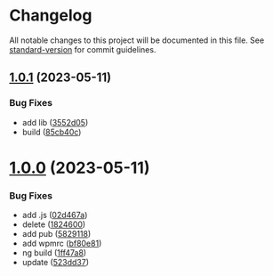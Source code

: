 # Changelog

All notable changes to this project will be documented in this file. See [standard-version](https://github.com/conventional-changelog/standard-version) for commit guidelines.

## [1.0.1](https://github.com/cmm-va/test-pub/compare/1.0.0...1.0.1) (2023-05-11)


### Bug Fixes

*  add lib ([3552d05](https://github.com/cmm-va/test-pub/commit/3552d05a6d91d44b6ad4c38bf80f9abb44f55aa0))
* build ([85cb40c](https://github.com/cmm-va/test-pub/commit/85cb40c84626fac51a1b97fde80f4e571f4bb20b))



# [1.0.0](https://github.com/cmm-va/test-pub/compare/v0.0.1...v1.0.0) (2023-05-11)


### Bug Fixes

*  add  .js ([02d467a](https://github.com/cmm-va/test-pub/commit/02d467a33776592589f51f3fccb57b5b4dfa18a1))
*  delete ([1824600](https://github.com/cmm-va/test-pub/commit/1824600e528b664c7eadfbbe154253c07b94a24d))
* add pub ([5829118](https://github.com/cmm-va/test-pub/commit/58291188c331ef5e05a793a822e6d710f6d51ba7))
* add wpmrc ([bf80e81](https://github.com/cmm-va/test-pub/commit/bf80e81c64b5c87e320dbe755a8f79807653480f))
* ng build ([1ff47a8](https://github.com/cmm-va/test-pub/commit/1ff47a8d2cefab04321b7052767243a57c12459f))
* update ([523dd37](https://github.com/cmm-va/test-pub/commit/523dd3746818363925786846658166778dce6c5a))
